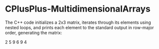 # CPlusPlus-MultidimensionalArrays

The C++ code initializes a 2x3 matrix, iterates through its elements using nested loops, and prints each element to the standard output in row-major order, generating the matrix:

2 5 9
6 9 4
